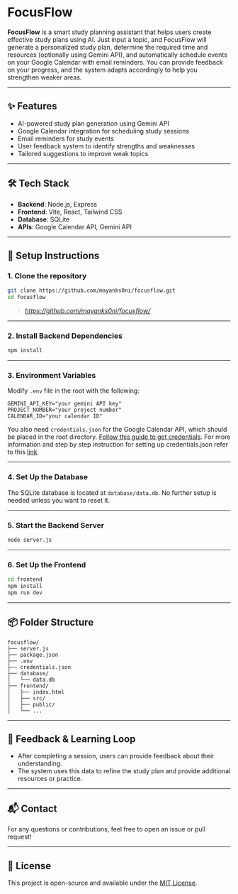 
# FocusFlow

**FocusFlow** is a smart study planning assistant that helps users create effective study plans using AI. Just input a topic, and FocusFlow will generate a personalized study plan, determine the required time and resources (optionally using Gemini API), and automatically schedule events on your Google Calendar with email reminders. You can provide feedback on your progress, and the system adapts accordingly to help you strengthen weaker areas.

---

## ✨ Features

- AI-powered study plan generation using Gemini API
- Google Calendar integration for scheduling study sessions
- Email reminders for study events
- User feedback system to identify strengths and weaknesses
- Tailored suggestions to improve weak topics

---

## 🛠️ Tech Stack

- **Backend**: Node.js, Express
- **Frontend**: Vite, React, Tailwind CSS
- **Database**: SQLite
- **APIs**: Google Calendar API, Gemini API

---

## 🔧 Setup Instructions

### 1. Clone the repository

```bash
git clone https://github.com/mayanks0ni/focusflow.git
cd focusflow
```

> *https://github.com/mayanks0ni/focusflow/*

---

### 2. Install Backend Dependencies

```bash
npm install
```

---

### 3. Environment Variables

Modify `.env` file in the root with the following:

```
GEMINI_API_KEY="your gemini API key"
PROJECT_NUMBER="your project number"
CALENDAR_ID="your calendar ID"
```

You also need `credentials.json` for the Google Calendar API, which should be placed in the root directory. [Follow this guide to get credentials](https://developers.google.com/calendar/api/quickstart/nodejs).
For more information and step by step instruction for setting up credentials.json refer to this [link](https://www.geeksforgeeks.org/node-js/how-to-integrate-google-calendar-in-node-js/).

---

### 4. Set Up the Database

The SQLite database is located at `database/data.db`. No further setup is needed unless you want to reset it.

---

### 5. Start the Backend Server

```bash
node server.js
```

---

### 6. Set Up the Frontend

```bash
cd frontend
npm install
npm run dev
```

---

## 📦 Folder Structure

```
focusflow/
├── server.js
├── package.json
├── .env
├── credentials.json
├── database/
│   └── data.db
├── frontend/
│   ├── index.html
│   ├── src/
│   ├── public/
│   └── ...
```

---

## 🧠 Feedback & Learning Loop

- After completing a session, users can provide feedback about their understanding.
- The system uses this data to refine the study plan and provide additional resources or practice.

---

## 📬 Contact

For any questions or contributions, feel free to open an issue or pull request!

---

## 📄 License

This project is open-source and available under the [MIT License](LICENSE).
